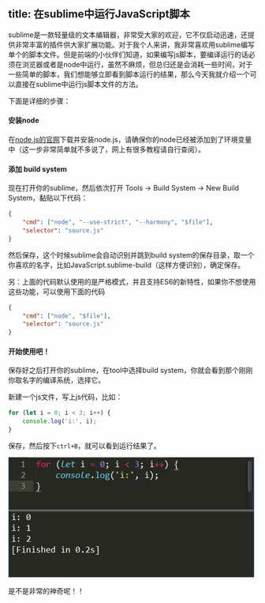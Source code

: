 title: 在sublime中运行JavaScript脚本
---
sublime是一款轻量级的文本编辑器，非常受大家的欢迎，它不仅启动迅速，还提供非常丰富的插件供大家扩展功能。对于我个人来讲，我非常喜欢用sublime编写单个的脚本文件。但是前端的小伙伴们知道，如果编写js脚本，要编译运行的话必须在浏览器或者是node中运行，虽然不麻烦，但总归还是会消耗一些时间，对于一些简单的脚本，我们想能够立即看到脚本运行的结果，那么今天我就介绍一个可以直接在sublime中运行js脚本文件的方法。

<!--more-->
下面是详细的步骤：
#### 安装node
在[node.js的官网](https://nodejs.org/en/)下载并安装node.js，请确保你的node已经被添加到了环境变量中（这一步非常简单就不多说了，网上有很多教程请自行查阅）。

#### 添加 build system
现在打开你的sublime，然后依次打开 Tools -> Build System -> New Build System，黏贴以下代码：
```JSON
{
    "cmd": ["node", "--use-strict", "--harmony", "$file"],
    "selector": "source.js"
}
```
然后保存，这个时候sublime会自动识别并跳到build system的保存目录，取一个你喜欢的名字，比如JavaScript.sublime-build（这样方便识别），确定保存。

另：上面的代码默认使用的是严格模式，并且支持ES6的新特性，如果你不想使用这些功能，可以使用下面的代码
```JSON
{
    "cmd": ["node", "$file"],
    "selector": "source.js"
}
```

#### 开始使用吧！
保存好之后打开你的sublime，在tool中选择build system，你就会看到那个刚刚你取名字的编译系统，选择它。

新建一个js文件，写上js代码，比如：
```js
for (let i = 0; i < 3; i++) {
    console.log('i:', i);
}
```

保存，然后按下`ctrl+B`，就可以看到运行结果了。

![示例的运行结果](../img/在sublime中运行JavaScript.png)

是不是非常的神奇呢！！
